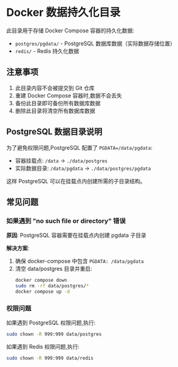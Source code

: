 # Docker 数据持久化目录

此目录用于存储 Docker Compose 容器的持久化数据:

- `postgres/pgdata/` - PostgreSQL 数据库数据（实际数据存储位置）
- `redis/` - Redis 持久化数据

## 注意事项

1. 此目录内容不会被提交到 Git 仓库
2. 重建 Docker Compose 容器时,数据不会丢失
3. 备份此目录即可备份所有数据库数据
4. 删除此目录将清空所有数据库数据

## PostgreSQL 数据目录说明

为了避免权限问题,PostgreSQL 配置了 `PGDATA=/data/pgdata`:
- 容器挂载点: `/data` → `./data/postgres`
- 实际数据目录: `/data/pgdata` → `./data/postgres/pgdata`

这样 PostgreSQL 可以在挂载点内创建所需的子目录结构。

## 常见问题

### 如果遇到 "no such file or directory" 错误

**原因**: PostgreSQL 容器需要在挂载点内创建 pgdata 子目录

**解决方案**:
1. 确保 docker-compose 中包含 `PGDATA: /data/pgdata`
2. 清空 data/postgres 目录并重启:
   ```bash
   docker compose down
   sudo rm -rf data/postgres/*
   docker compose up -d
   ```

### 权限问题

如果遇到 PostgreSQL 权限问题,执行:
```bash
sudo chown -R 999:999 data/postgres
```

如果遇到 Redis 权限问题,执行:
```bash
sudo chown -R 999:999 data/redis
```

